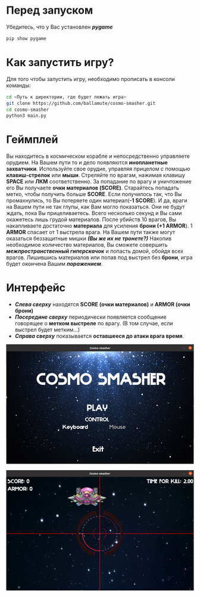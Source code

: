 # Перед запуском
Убедитесь, что у Вас установлен ***pygame***
```bash
pip show pygame
```
# Как запустить игру?
Для того чтобы запустить игру, необходимо прописать в консоли команды:  
```bash
cd <Путь к директории, где будет лежать игра>
git clone https://github.com/ballamute/cosmo-smasher.git
cd cosmo-smasher
python3 main.py
```
# Геймплей
Вы находитесь в космическом корабле и непосредственно
управляете орудием. На Вашем пути то и дело появляются
**инопланетные захватчики**. Используйте свое орудие, управляя
прицелом с помощью **клавиш-стрелок** или **мыши**. Стреляйте по врагам,
нажимая клавишу **SPACE** или **ЛКМ** соответственно. За попадание по врагу и уничтожение
его Вы получаете **очки материалов (SCORE)**. Старайтесь попадать метко, 
чтобы получить больше **SCORE**. Если получилось так, что Вы 
промахнулись, то Вы потеряете один материал(**-1 SCORE**). И да, враги на Вашем пути 
не так глупы, как Вам могло показаться. Они не будут ждать, 
пока Вы прицеливаетесь. Всего несколько секунд и Вы сами окажетесь лишь
грудой материалов. После убийств 10 врагов, Вы
накапливаете достаточно **материала** для усиления **брони (+1 ARMOR**).
1 **ARMOR** спасает от 1 выстрела врага. 
На Вашем пути также могут оказаться беззащитные мишки ***(Вы же их не тронете?)***
Накопив необходимое количество материалов, Вы сможете совершить 
***межпространственный гиперскачок*** и попасть домой, обойдя всех врагов. 
Лишившись материалов или попав под выстрел без **брони**, игра будет 
окончена Вашим ***поражением***.
# Интерфейс
 - ***Слева сверху*** находятся **SCORE (очки материалов)** и **ARMOR (очки брони)**
 - ***Посередине сверху*** периодически появляется сообщение говорящее о **метком 
   выстреле** по врагу. (В том случае, если выстрел будет метким...)
 - ***Справа сверху*** показывается **оставшееся до атаки врага время**. 

![menu](pics/game_main_menu.png)

![game](pics/screenshot.png)